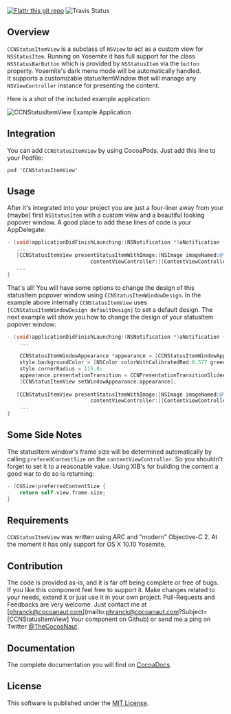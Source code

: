 [![Flattr this git repo](http://api.flattr.com/button/flattr-badge-large.png)](https://flattr.com/submit/auto?user_id=phranck&url=https://github.com/phranck/CCNStatusItemView&title=CCNStatusItemView&tags=github&category=software)
![Travis Status](https://travis-ci.org/phranck/CCNStatusItemView.png?branch=master)



## Overview

`CCNStatusItemView` is a subclass of `NSView` to act as a custom view for `NSStatusItem`. Running on Yosemite it has full support for the class `NSStatusBarButton` which is provided by `NSStatusItem` via the `button` property. Yosemite's dark menu mode will be automatically handled.<br />
It supports a customizable statusItemWindow that will manage any `NSViewController` instance for presenting the content.

Here is a shot of the included example application:

![CCNStatusItemView Example Application](https://dl.dropbox.com/u/34133216/WebImages/Github/CCNStatusItemView.png)


## Integration

You can add `CCNStatusItemView` by using CocoaPods. Just add this line to your Podfile:

```
pod 'CCNStatusItemView'
```


## Usage

After it's integrated into your project you are just a four-liner away from your (maybe) first `NSStatusItem` with a custom view and a beautiful looking popover window. A good place to add these lines of code is your AppDelegate:

```Objective-C
- (void)applicationDidFinishLaunching:(NSNotification *)aNotification {
   ...
   [CCNStatusItemView presentStatusItemWithImage:[NSImage imageNamed:@"statusbar-icon"]
                           contentViewController:[[ContentViewController alloc] initWithNibName:NSStringFromClass([ContentViewController class]) bundle:nil]];
   ...
}
```

That's all! You will have some options to change the design of this statusItem popover window using `CCNStatusItemWindowDesign`. In the example above internally `CCNStatusItemView` uses `[CCNStatusItemWindowDesign defaultDesign]` to set a default design. The next example will show you how to change the design of your statusItem popover window:

```Objective-C
- (void)applicationDidFinishLaunching:(NSNotification *)aNotification {
    ...
    
    CCNStatusItemWindowAppearance *appearance = [CCNStatusItemWindowAppearance defaultAppearance];
    style.backgroundColor = [NSColor colorWithCalibratedRed:0.577 green:0.818 blue:0.130 alpha:1.000];
    style.cornerRadius = 115.0;
    appearance.presentationTransition = CCNPresentationTransitionSlideAndFade;
    [CCNStatusItemView setWindowAppearance:appearance];
    
   [CCNStatusItemView presentStatusItemWithImage:[NSImage imageNamed:@"statusbar-icon"]
                           contentViewController:[[ContentViewController alloc] initWithNibName:NSStringFromClass([ContentViewController class]) bundle:nil]];
    ...
}
```


## Some Side Notes

The statusItem window's frame size will be determined automatically by calling `preferedContentSize` on the `contentViewController`. So you shouldn't forget to set it to a reasonable value. Using XIB's for building the content a good war to do so is returning:

```Objective-C
- (CGSize)preferredContentSize {
    return self.view.frame.size;
}

```


## Requirements

`CCNStatusItemView` was written using ARC and "modern" Objective-C 2. At the moment it has only support for OS X 10.10 Yosemite.


## Contribution

The code is provided as-is, and it is far off being complete or free of bugs. If you like this component feel free to support it. Make changes related to your needs, extend it or just use it in your own project. Pull-Requests and Feedbacks are very welcome. Just contact me at [phranck@cocoanaut.com](mailto:phranck@cocoanaut.com?Subject=[CCNStatusItemView] Your component on Github) or send me a ping on Twitter [@TheCocoaNaut](http://twitter.com/TheCocoaNaut). 


## Documentation
The complete documentation you will find on [CocoaDocs](http://cocoadocs.org/docsets/CCNStatusItemView/).


## License
This software is published under the [MIT License](http://cocoanaut.mit-license.org).
